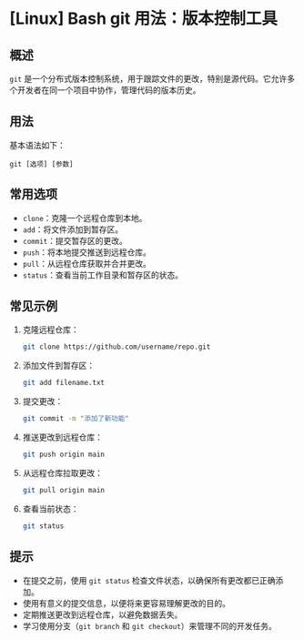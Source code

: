 # [Linux] Bash git 用法：版本控制工具

## 概述
`git` 是一个分布式版本控制系统，用于跟踪文件的更改，特别是源代码。它允许多个开发者在同一个项目中协作，管理代码的版本历史。

## 用法
基本语法如下：
```
git [选项] [参数]
```

## 常用选项
- `clone`：克隆一个远程仓库到本地。
- `add`：将文件添加到暂存区。
- `commit`：提交暂存区的更改。
- `push`：将本地提交推送到远程仓库。
- `pull`：从远程仓库获取并合并更改。
- `status`：查看当前工作目录和暂存区的状态。

## 常见示例
1. 克隆远程仓库：
   ```bash
   git clone https://github.com/username/repo.git
   ```

2. 添加文件到暂存区：
   ```bash
   git add filename.txt
   ```

3. 提交更改：
   ```bash
   git commit -m "添加了新功能"
   ```

4. 推送更改到远程仓库：
   ```bash
   git push origin main
   ```

5. 从远程仓库拉取更改：
   ```bash
   git pull origin main
   ```

6. 查看当前状态：
   ```bash
   git status
   ```

## 提示
- 在提交之前，使用 `git status` 检查文件状态，以确保所有更改都已正确添加。
- 使用有意义的提交信息，以便将来更容易理解更改的目的。
- 定期推送更改到远程仓库，以避免数据丢失。
- 学习使用分支（`git branch` 和 `git checkout`）来管理不同的开发任务。